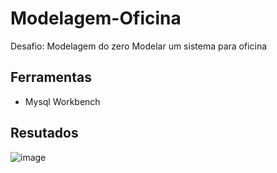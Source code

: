 # Modelagem-Oficina
Desafio: Modelagem do zero
Modelar um sistema para oficina
## Ferramentas
- Mysql Workbench
## Resutados
![image](https://user-images.githubusercontent.com/118560480/208759362-cb825eb7-74bd-4a6a-bb0c-733165a85b97.png)
